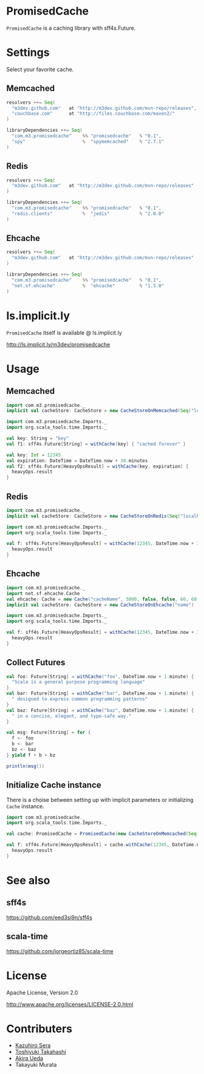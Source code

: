 # PromisedCache

`PromisedCache` is a caching library with sff4s.Future.


# Settings

Select your favorite cache.

## Memcached

```scala
resolvers ++= Seq(
  "m3dev.github.com"   at "http://m3dev.github.com/mvn-repo/releases",
  "couchbase.com"      at "http://files.couchbase.com/maven2/"
)

libraryDependencies ++= Seq(
  "com.m3.promisedcache"    %% "promisedcache"   % "0.1",
  "spy"                     %  "spymemcached"    % "2.7.1"
)
```

## Redis

```scala
resolvers ++= Seq(
  "m3dev.github.com"   at "http://m3dev.github.com/mvn-repo/releases"
)

libraryDependencies ++= Seq(
  "com.m3.promisedcache"    %% "promisedcache"   % "0.1",
  "redis.clients"           %  "jedis"           % "2.0.0"
)
```

## Ehcache

```scala
resolvers ++= Seq(
  "m3dev.github.com"   at "http://m3dev.github.com/mvn-repo/releases"
)

libraryDependencies ++= Seq(
  "com.m3.promisedcache"    %% "promisedcache"   % "0.1",
  "net.sf.ehcache"          %  "ehcache"         % "1.5.0"
)
```

# ls.implicit.ly

`PromisedCache` itself is available @ ls.implicit.ly

http://ls.implicit.ly/m3dev/promisedcache


# Usage

## Memcached

```scala
import com.m3.promisedcache._
implicit val cacheStore: CacheStore = new CacheStoreOnMemcached(Seq("localhost:11211"))

import com.m3.promisedcache.Imports._
import org.scala_tools.time.Imports._

val key: String = "key"
val f1: sff4s.Future[String] = withCache(key) { "cached forever" }

val key: Int = 12345
val expiration: DateTime = DateTime.now + 30.minutes
val f2: sff4s.Future[HeavyOpsResult] = withCache(key, expiration) { 
  heavyOps.result
}
```

## Redis

```scala
import com.m3.promisedcache._
implicit val cacheStore: CacheStore = new CacheStoreOnRedis(Seq("localhost:6379"))

import com.m3.promisedcache.Imports._
import org.scala_tools.time.Imports._

val f: sff4s.Future[HeavyOpsResult] = withCache(12345, DateTime.now + 30.minutes) { 
  heavyOps.result
}
```

## Ehcache

```scala
import com.m3.promisedcache._
import net.sf.ehcache.Cache
val ehcache: Cache = new Cache("cacheName", 5000, false, false, 60, 60)
implicit val cacheStore: CacheStore = new CacheStoreOnEhcache("name")

import com.m3.promisedcache.Imports._
import org.scala_tools.time.Imports._

val f: sff4s.Future[HeavyOpsResult] = withCache(12345, DateTime.now + 30.minutes) { 
  heavyOps.result
}
```

## Collect Futures

```scala
val foo: Future[String] = withCache("foo", DateTime.now + 1.minute) {
  "Scala is a general purpose programming language"
}
val bar: Future[String] = withCache("bar", DateTime.now + 1.minute) {
  " designed to express common programming patterns"
}
val baz: Future[String] = withCache("baz", DateTime.now + 1.minute) {
  " in a concise, elegant, and type-safe way."
}

val msg: Future[String] = for {
  f <- foo
  b <- bar
  bz <- baz
} yield f + b + bz

println(msg())
```

## Initialize Cache instance

There is a choise between setting up with implicit parameters or initializing `Cache` instance.

```scala
import com.m3.promisedcache._
import org.scala_tools.time.Imports._

val cache: PromisedCache = PromisedCache(new CacheStoreOnMemcached(Seq("localhost:11211")))

val f: sff4s.Future[HeavyOpsResult] = cache.withCache(12345, DateTime.now + 30.minutes) { 
  heavyOps.result
}
```


# See also

## sff4s

 https://github.com/eed3si9n/sff4s

## scala-time

 https://github.com/jorgeortiz85/scala-time


# License

 Apache License, Version 2.0

 http://www.apache.org/licenses/LICENSE-2.0.html


# Contributers

* [Kazuhiro Sera](https://github.com/seratch)
* [Toshiyuki Takahashi](https://github.com/tototoshi)
* [Akira Ueda](https://github.com/akr4)
* Takayuki Murata
